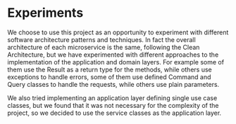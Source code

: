 # Experiments

We choose to use this project as an opportunity to experiment with different software architecture patterns and techniques.
In fact the overall architecture of each microservice is the same, following the Clean Architecture, but we have experimented with different approaches to the implementation of the application and domain layers.
For example some of them use the Result as a return type for the methods, while others use exceptions to handle errors, some of them use defined Command and Query classes to handle the requests, while others use plain parameters.

We also tried implementing an application layer defining single use case classes, but we found that it was not necessary for the complexity of the project, so we decided to use the service classes as the application layer.
